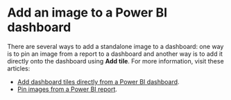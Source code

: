 ﻿<properties
   pageTitle="Add an image to a Power BI dashboard"
   description="Documentation on how to add an image to a Power BI dashboard."
   services="powerbi"
   documentationCenter=""
   authors="mihart"
   manager="erikre"
   backup=""
   editor=""
   tags=""
   featuredVideoId=""
   qualityFocus=""
   qualityDate=""/>

<tags
   ms.service="powerbi"
   ms.devlang="NA"
   ms.topic="article"
   ms.tgt_pltfrm="NA"
   ms.workload="powerbi"
   ms.date="04/24/2017"
   ms.author="mihart"/>

# Add an image to a Power BI dashboard

There are several ways to add a standalone image to a dashboard: one way is to pin an image from a report to a dashboard and another way is to add it directly onto the dashboard using **Add tile**.  For more information, visit these articles:

-   [Add dashboard tiles directly from a Power BI dashboard](powerbi-service-add-a-widget-to-a-dashboard.md).
-   [Pin images from a Power BI report](powerbi-service-pin-a-tile-to-a-dashboard-from-a-report.md).
